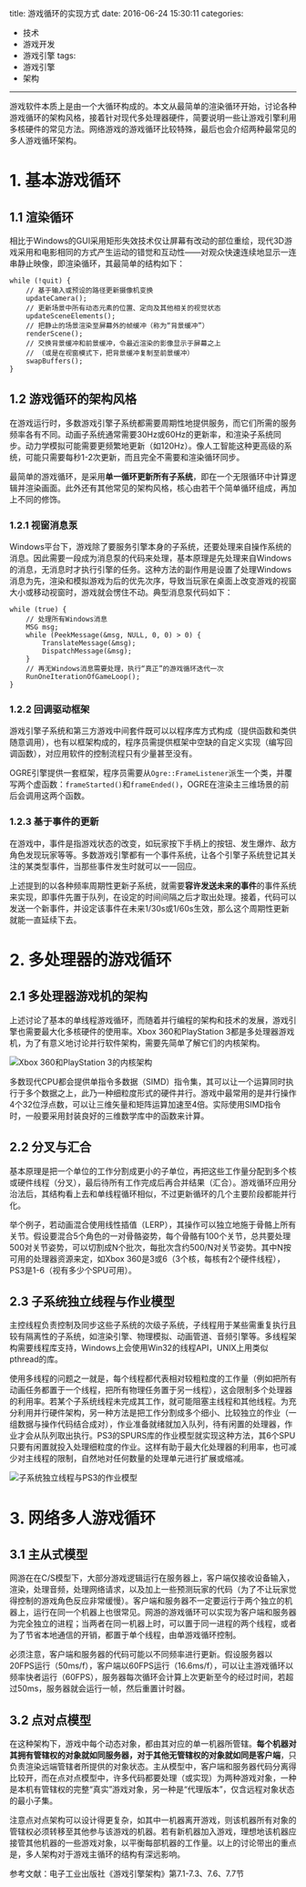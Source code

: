 title: 游戏循环的实现方式
date: 2016-06-24 15:30:11
categories:
- 技术
- 游戏开发
- 游戏引擎
tags:
- 游戏引擎
- 架构
---

游戏软件本质上是由一个大循环构成的。本文从最简单的渲染循环开始，讨论各种游戏循环的架构风格，接着针对现代多处理器硬件，简要说明一些让游戏引擎利用多核硬件的常见方法。网络游戏的游戏循环比较特殊，最后也会介绍两种最常见的多人游戏循环架构。

<!-- more -->

# 1. 基本游戏循环

## 1.1 渲染循环

相比于Windows的GUI采用矩形失效技术仅让屏幕有改动的部位重绘，现代3D游戏采用和电影相同的方式产生运动的错觉和互动性——对观众快速连续地显示一连串静止映像，即渲染循环，其最简单的结构如下：

    while (!quit) {
        // 基于输入或预设的路径更新摄像机变换
        updateCamera();
        // 更新场景中所有动态元素的位置、定向及其他相关的视觉状态
        updateSceneElements();
        // 把静止的场景渲染至屏幕外的帧缓冲（称为“背景缓冲”）
        renderScene();
        // 交换背景缓冲和前景缓冲，令最近渲染的影像显示于屏幕之上
        // （或是在视窗模式下，把背景缓冲复制至前景缓冲）
        swapBuffers();
    }

## 1.2 游戏循环的架构风格

在游戏运行时，多数游戏引擎子系统都需要周期性地提供服务，而它们所需的服务频率各有不同。动画子系统通常需要30Hz或60Hz的更新率，和渲染子系统同步。动力学模拟可能需要更频繁地更新（如120Hz）。像人工智能这种更高级的系统，可能只需要每秒1-2次更新，而且完全不需要和渲染循环同步。

最简单的游戏循环，是采用**单一循环更新所有子系统**，即在一个无限循环中计算逻辑并渲染画面。此外还有其他常见的架构风格，核心由若干个简单循环组成，再加上不同的修饰。

### 1.2.1 视窗消息泵

Windows平台下，游戏除了要服务引擎本身的子系统，还要处理来自操作系统的消息。因此需要一段成为消息泵的代码来处理，基本原理是先处理来自Windows的消息，无消息时才执行引擎的任务。这种方法的副作用是设置了处理Windows消息为先，渲染和模拟游戏为后的优先次序，导致当玩家在桌面上改变游戏的视窗大小或移动视窗时，游戏就会愣住不动。典型消息泵代码如下：

    while (true) {
        // 处理所有Windows消息
        MSG msg;
        while (PeekMessage(&msg, NULL, 0, 0) > 0) {
            TranslateMessage(&msg);
            DispatchMessage(&msg);
        }
        // 再无Windows消息需要处理，执行“真正”的游戏循环迭代一次
        RunOneIterationOfGameLoop();
    }

### 1.2.2 回调驱动框架

游戏引擎子系统和第三方游戏中间套件既可以以程序库方式构成（提供函数和类供随意调用），也有以框架构成的，程序员需提供框架中空缺的自定义实现（编写回调函数），对应用软件的控制流程只有少量甚至没有。

OGRE引擎提供一套框架，程序员需要从`Ogre::FrameListener`派生一个类，并覆写两个虚函数：`frameStarted()`和`frameEnded()`，OGRE在渲染主三维场景的前后会调用这两个函数。

### 1.2.3 基于事件的更新

在游戏中，事件是指游戏状态的改变，如玩家按下手柄上的按钮、发生爆炸、敌方角色发现玩家等等。多数游戏引擎都有一个事件系统，让各个引擎子系统登记其关注的某类型事件，当那些事件发生时就可以一一回应。

上述提到的以各种频率周期性更新子系统，就需要**容许发送未来的事件**的事件系统来实现，即事件先置于队列，在设定的时间间隔之后才取出处理。接着，代码可以发送一个新事件，并设定该事件在未来1/30s或1/60s生效，那么这个周期性更新就能一直延续下去。

# 2. 多处理器的游戏循环

## 2.1 多处理器游戏机的架构

上述讨论了基本的单线程游戏循环，而随着并行编程的架构和技术的发展，游戏引擎也需要最大化多核硬件的使用率。Xbox 360和PlayStation 3都是多处理器游戏机，为了有意义地讨论并行软件架构，需要先简单了解它们的内核架构。

![Xbox 360和PlayStation 3的内核架构](http://raytaylorlin-blog.oss-cn-shenzhen.aliyuncs.com/image/engine/Xbox%20360%E5%92%8CPlayStation3%E7%9A%84%E5%86%85%E6%A0%B8%E6%9E%B6%E6%9E%84.jpg)

多数现代CPU都会提供单指令多数据（SIMD）指令集，其可以让一个运算同时执行于多个数据之上，此乃一种细粒度形式的硬件并行。游戏中最常用的是并行操作4个32位浮点数，可以让三维矢量和矩阵运算加速至4倍。实际使用SIMD指令时，一般要采用封装良好的三维数学库中的函数来计算。

## 2.2 分叉与汇合

基本原理是把一个单位的工作分割成更小的子单位，再把这些工作量分配到多个核或硬件线程（分叉），最后待所有工作完成后再合并结果（汇合）。游戏循环应用分治法后，其结构看上去和单线程循环相似，不过更新循环的几个主要阶段都能并行化。

举个例子，若动画混合使用线性插值（LERP），其操作可以独立地施于骨骼上所有关节。假设要混合5个角色的一对骨骼姿势，每个骨骼有100个关节，总共要处理500对关节姿势，可以切割成N个批次，每批次含约500/N对关节姿势。其中N按可用的处理器资源来定，如Xbox 360是3或6（3个核，每核有2个硬件线程），PS3是1-6（视有多少个SPU可用）。

## 2.3 子系统独立线程与作业模型

主控线程负责控制及同步这些子系统的次级子系统，子线程用于某些需重复执行且较有隔离性的子系统，如渲染引擎、物理模拟、动画管道、音频引擎等。多线程架构需要线程库支持，Windows上会使用Win32的线程API，UNIX上用类似pthread的库。

使用多线程的问题之一就是，每个线程都代表相对较粗粒度的工作量（例如把所有动画任务都置于一个线程，把所有物理任务置于另一线程），这会限制多个处理器的利用率。若某个子系统线程未完成其工作，就可能阻塞主线程和其他线程。为充分利用并行硬件架构，另一种方法是把工作分割成多个细小、比较独立的作业（一组数据与操作代码结合成对），作业准备就绪就加入队列，待有闲置的处理器，作业才会从队列取出执行。PS3的SPURS库的作业模型就实现这种方法，其6个SPU只要有闲置就投入处理细粒度的作业。这样有助于最大化处理器的利用率，也可减少对主线程的限制，自然地对任何数量的处理单元进行扩展或缩减。

![子系统独立线程与PS3的作业模型](http://raytaylorlin-blog.oss-cn-shenzhen.aliyuncs.com/image/engine/%E5%AD%90%E7%B3%BB%E7%BB%9F%E7%8B%AC%E7%AB%8B%E7%BA%BF%E7%A8%8B%E4%B8%8EPS3%E7%9A%84%E4%BD%9C%E4%B8%9A%E6%A8%A1%E5%9E%8B.jpg)

# 3. 网络多人游戏循环

## 3.1 主从式模型

网游在在C/S模型下，大部分游戏逻辑运行在服务器上，客户端仅接收设备输入，渲染，处理音频，处理网络请求，以及加上一些预测玩家的代码（为了不让玩家觉得控制的游戏角色反应非常缓慢）。客户端和服务器不一定要运行于两个独立的机器上，运行在同一个机器上也很常见。网游的游戏循环可以实现为客户端和服务器为完全独立的进程；当两者在同一机器上时，可以置于同一进程的两个线程，或者为了节省本地通信的开销，都置于单个线程，由单游戏循环控制。

必须注意，客户端和服务器的代码可能以不同频率进行更新。假设服务器以20FPS运行（50ms/f），客户端以60FPS运行（16.6ms/f），可以让主游戏循环以频率快者运行（60FPS），服务器每次循环会计算上次更新至今的经过时间，若超过50ms，服务器就会运行一帧，然后重置计时器。

## 3.2 点对点模型

在这种架构下，游戏中每个动态对象，都由其对应的单一机器所管辖。**每个机器对其拥有管辖权的对象就如同服务器，对于其他无管辖权的对象就如同是客户端**，只负责渲染远端管辖者所提供的对象状态。主从模型中，客户端和服务器代码分离得比较开，而在点对点模型中，许多代码都要处理（或实现）为两种游戏对象，一种是本机有管辖权的完整“真实”游戏对象，另一种是“代理版本”，仅含远程对象状态的最小子集。

注意点对点架构可以设计得更复杂，如其中一机器离开游戏，则该机器所有对象的管辖权必须转移至其他参与该游戏的机器。若有新机器加入游戏，理想地该机器应接管其他机器的一些游戏对象，以平衡每部机器的工作量。以上的讨论带出的重点是，多人架构对于游戏主循环的结构有深远影响。

参考文献：电子工业出版社《游戏引擎架构》第7.1-7.3、7.6、7.7节
